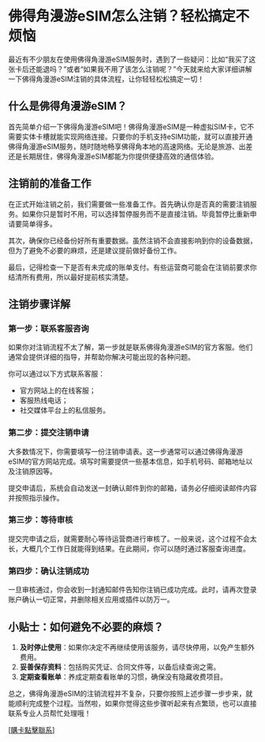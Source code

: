 # 佛得角漫游eSIM怎么注销？轻松搞定不烦恼

最近有不少朋友在使用佛得角漫游eSIM服务时，遇到了一些疑问：比如“我买了这张卡后还能退吗？”或者“如果我不用了该怎么注销呢？”今天就来给大家详细讲解一下佛得角漫游eSIM注销的具体流程，让你轻轻松松搞定一切！

## 什么是佛得角漫游eSIM？

首先简单介绍一下佛得角漫游eSIM吧！佛得角漫游eSIM是一种虚拟SIM卡，它不需要实体卡槽就能实现网络连接。只要你的手机支持eSIM功能，就可以直接开通佛得角漫游eSIM服务，随时随地畅享佛得角本地的高速网络。无论是旅游、出差还是长期居住，佛得角漫游eSIM都能为你提供便捷高效的通信体验。

## 注销前的准备工作

在正式开始注销之前，我们需要做一些准备工作。首先确认你是否真的需要注销服务。如果你只是暂时不用，可以选择暂停服务而不是直接注销。毕竟暂停比重新申请要简单得多。

其次，确保你已经备份好所有重要数据。虽然注销不会直接影响到你的设备数据，但为了避免不必要的麻烦，还是建议提前做好备份工作。

最后，记得检查一下是否有未完成的账单支付。有些运营商可能会在注销前要求你结清所有费用，所以最好提前核实清楚。

## 注销步骤详解

### 第一步：联系客服咨询

如果你对注销流程不太了解，第一步就是联系佛得角漫游eSIM的官方客服。他们通常会提供详细的指导，并帮助你解决可能出现的各种问题。

你可以通过以下方式联系客服：
- 官方网站上的在线客服；
- 客服热线电话；
- 社交媒体平台上的私信服务。

### 第二步：提交注销申请

大多数情况下，你需要填写一份注销申请表。这一步通常可以通过佛得角漫游eSIM的官方网站完成。填写时需要提供一些基本信息，如手机号码、邮箱地址以及注销原因等。

提交申请后，系统会自动发送一封确认邮件到你的邮箱，请务必仔细阅读邮件内容并按照指示操作。

### 第三步：等待审核

提交完申请之后，就需要耐心等待运营商进行审核了。一般来说，这个过程不会太长，大概几个工作日就能得到结果。在此期间，你可以随时通过客服查询进度。

### 第四步：确认注销成功

一旦审核通过，你会收到一封通知邮件告知你注销已成功完成。此时，请再次登录账户确认一切正常，并删除相关应用或插件以防万一。

## 小贴士：如何避免不必要的麻烦？

1. **及时停止使用**：如果你决定不再继续使用该服务，请尽快停用，以免产生额外费用。
2. **妥善保存资料**：包括购买凭证、合同文件等，以备后续查询之需。
3. **定期查看账单**：养成定期查看账单的习惯，确保没有隐藏收费项目。

总之，佛得角漫游eSIM的注销流程并不复杂，只要你按照上述步骤一步步来，就能顺利完成整个过程。当然啦，如果你觉得这些步骤听起来有点繁琐，也可以直接联系专业人员帮忙处理哦！

[[購卡點擊聯系](https://t.me/s/esim1088)]